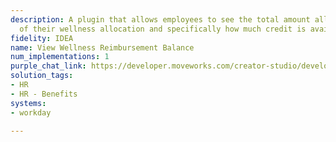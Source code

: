 ```yaml
---
description: A plugin that allows employees to see the total amount allocated as part
  of their wellness allocation and specifically how much credit is available.
fidelity: IDEA
name: View Wellness Reimbursement Balance
num_implementations: 1
purple_chat_link: https://developer.moveworks.com/creator-studio/developer-tools/purple-chat?purple_chat_v1=%7B%22settings%22%3A%7B%22colorStyle%22%3A%22LIGHT%22%2C%22startTime%22%3A%2211%3A43+AM%22%2C%22defaultPerson%22%3A%22GWEN%22%2C%22editable%22%3Atrue%7D%2C%22messages%22%3A%5B%7B%22from%22%3A%22USER%22%2C%22text%22%3A%22Can+you+tell+me+what+the+wellness+reimbursement+policy+is+and+how+much+I+have+left%3F%22%7D%2C%7B%22from%22%3A%22ANNOTATION%22%2C%22text%22%3A%22%3Cp%3E%E2%9C%85+Working+on+%3Cb%3EWellness+Reimbursement+And+How+Much+Left%3C%2Fb%3E+%3Cbr%3E%E2%8F%B3+Calling+Plugin+%3Cb%3EView+Wellness+Reimbursement+Balance%3C%2Fb%3E%3C%2Fp%3E%22%7D%2C%7B%22from%22%3A%22BOT%22%2C%22text%22%3A%22The+wellness+reimbursement+policy+allows+up+to+%3Cb%3E%242000%3C%2Fb%3E+per+year+for+wellness-related+expenses.+You+have+%3Cb%3E%241234%3C%2Fb%3E+left+for+this+year.+%F0%9F%91%8D+Is+there+anything+else+you%27d+like+to+know%3F%22%7D%5D%7D
solution_tags:
- HR
- HR - Benefits
systems:
- workday

---
```


